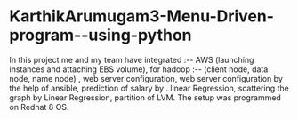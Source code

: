 # KarthikArumugam3-Menu-Driven-program--using-python

In this project me and my team have integrated :-- AWS (launching instances and attaching EBS volume), for hadoop :-- (client node, data node, name node) , web server configuration, web server configuration by the help of ansible, prediction of salary by . linear Regression, scattering the graph by Linear Regression, partition of LVM.
The setup was programmed on Redhat 8 OS.
